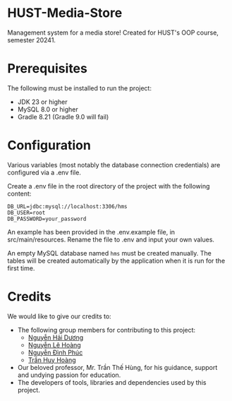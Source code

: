 # HUST-Media-Store
Management system for a media store! Created for HUST's OOP course, semester 20241.

# Prerequisites

The following must be installed to run the project:
- JDK 23 or higher
- MySQL 8.0 or higher
- Gradle 8.21 (Gradle 9.0 will fail)

# Configuration

Various variables (most notably the database connection credentials) are configured via a .env file.

Create a .env file in the root directory of the project with the following content:

```
DB_URL=jdbc:mysql://localhost:3306/hms
DB_USER=root
DB_PASSWORD=your_password
```

An example has been provided in the .env.example file, in src/main/resources. Rename the file to .env and input your own values.

An empty MySQL database named `hms` must be created manually. The tables will be created automatically by the application when it is run for the first time.

# Credits
We would like to give our credits to:
- The following group members for contributing to this project:
    - [Nguyễn Hải Dương](https://github.com/noeruchangd)
    - [Nguyễn Lê Hoàng](https://github.com/EspiMKII)
    - [Nguyễn Đình Phúc](https://github.com/phucnd220104)
    - [Trần Huy Hoàng](https://github.com/Iry6868)
- Our beloved professor, Mr. Trần Thế Hùng, for his guidance, support and undying passion for education.
- The developers of tools, libraries and dependencies used by this project.

